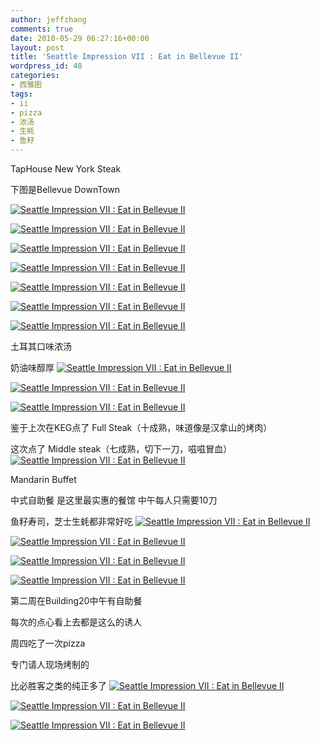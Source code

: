 ```yaml
---
author: jeffzhang
comments: true
date: 2010-05-29 06:27:16+00:00
layout: post
title: 'Seattle Impression VII : Eat in Bellevue II'
wordpress_id: 48
categories:
- 西雅图
tags:
- ii
- pizza
- 浓汤
- 生蚝
- 鱼籽
---
```


TapHouse New York Steak

下图是Bellevue DownTown

[![Seattle Impression VII : Eat in Bellevue II](http://simg.sinajs.cn/blog7style/images/common/sg_trans.gif)](http://photo.blog.sina.com.cn/showpic.html#blogid=57f943110100j1jl&url=http://static8.photo.sina.com.cn/orignal/57f94311g87b5bab8a9b7)

 [![Seattle Impression VII : Eat in Bellevue II](http://simg.sinajs.cn/blog7style/images/common/sg_trans.gif)](http://photo.blog.sina.com.cn/showpic.html#blogid=57f943110100j1jl&url=http://static7.photo.sina.com.cn/orignal/57f94311g87b5bac7d986)

 [![Seattle Impression VII : Eat in Bellevue II](http://simg.sinajs.cn/blog7style/images/common/sg_trans.gif)](http://photo.blog.sina.com.cn/showpic.html#blogid=57f943110100j1jl&url=http://static6.photo.sina.com.cn/orignal/57f94311g87b5baa95fa5)

 [![Seattle Impression VII : Eat in Bellevue II](http://simg.sinajs.cn/blog7style/images/common/sg_trans.gif)](http://photo.blog.sina.com.cn/showpic.html#blogid=57f943110100j1jl&url=http://static8.photo.sina.com.cn/orignal/57f94311g87b5bae66e27)

 [![Seattle Impression VII : Eat in Bellevue II](http://simg.sinajs.cn/blog7style/images/common/sg_trans.gif)](http://photo.blog.sina.com.cn/showpic.html#blogid=57f943110100j1jl&url=http://static15.photo.sina.com.cn/orignal/57f94311g87b5baf5a60e)

 [![Seattle Impression VII : Eat in Bellevue II](http://simg.sinajs.cn/blog7style/images/common/sg_trans.gif)](http://photo.blog.sina.com.cn/showpic.html#blogid=57f943110100j1jl&url=http://static6.photo.sina.com.cn/orignal/57f94311g87b5bb143b75)

 [![Seattle Impression VII : Eat in Bellevue II](http://simg.sinajs.cn/blog7style/images/common/sg_trans.gif)](http://photo.blog.sina.com.cn/showpic.html#blogid=57f943110100j1jl&url=http://static7.photo.sina.com.cn/orignal/57f94311g87b5bb236476)


土耳其口味浓汤

奶油味醇厚
 [![Seattle Impression VII : Eat in Bellevue II](http://simg.sinajs.cn/blog7style/images/common/sg_trans.gif)](http://photo.blog.sina.com.cn/showpic.html#blogid=57f943110100j1jl&url=http://static11.photo.sina.com.cn/orignal/57f94311g87b5bb41fe5a)

 [![Seattle Impression VII : Eat in Bellevue II](http://simg.sinajs.cn/blog7style/images/common/sg_trans.gif)](http://photo.blog.sina.com.cn/showpic.html#blogid=57f943110100j1jl&url=http://static5.photo.sina.com.cn/orignal/57f94311g87b5bb5130b4)

 [![Seattle Impression VII : Eat in Bellevue II](http://simg.sinajs.cn/blog7style/images/common/sg_trans.gif)](http://photo.blog.sina.com.cn/showpic.html#blogid=57f943110100j1jl&url=http://static14.photo.sina.com.cn/orignal/57f94311g87b5bb60738d)


鉴于上次在KEG点了 Full Steak（十成熟，味道像是汉拿山的烤肉）

这次点了 Middle steak（七成熟，切下一刀，嗞嗞冒血）
 [![Seattle Impression VII : Eat in Bellevue II](http://simg.sinajs.cn/blog7style/images/common/sg_trans.gif)](http://photo.blog.sina.com.cn/showpic.html#blogid=57f943110100j1jl&url=http://static8.photo.sina.com.cn/orignal/57f94311g87b5bb7f10b7)


Mandarin Buffet

中式自助餐 是这里最实惠的餐馆 中午每人只需要10刀

鱼籽寿司，芝士生蚝都非常好吃
 [![Seattle Impression VII : Eat in Bellevue II](http://simg.sinajs.cn/blog7style/images/common/sg_trans.gif)](http://photo.blog.sina.com.cn/showpic.html#blogid=57f943110100j1jl&url=http://static9.photo.sina.com.cn/orignal/57f94311g87b5ba10bf98)

 [![Seattle Impression VII : Eat in Bellevue II](http://simg.sinajs.cn/blog7style/images/common/sg_trans.gif)](http://photo.blog.sina.com.cn/showpic.html#blogid=57f943110100j1jl&url=http://static6.photo.sina.com.cn/orignal/57f94311g87b5ba2f4c05)

 [![Seattle Impression VII : Eat in Bellevue II](http://simg.sinajs.cn/blog7style/images/common/sg_trans.gif)](http://photo.blog.sina.com.cn/showpic.html#blogid=57f943110100j1jl&url=http://static3.photo.sina.com.cn/orignal/57f94311g87b5ba3e82c2)

 [![Seattle Impression VII : Eat in Bellevue II](http://simg.sinajs.cn/blog7style/images/common/sg_trans.gif)](http://photo.blog.sina.com.cn/showpic.html#blogid=57f943110100j1jl&url=http://static10.photo.sina.com.cn/orignal/57f94311g87b5b9f23f39)


第二周在Building20中午有自助餐

每次的点心看上去都是这么的诱人

周四吃了一次pizza

专门请人现场烤制的

比必胜客之类的纯正多了
 [![Seattle Impression VII : Eat in Bellevue II](http://simg.sinajs.cn/blog7style/images/common/sg_trans.gif)](http://photo.blog.sina.com.cn/showpic.html#blogid=57f943110100j1jl&url=http://static5.photo.sina.com.cn/orignal/57f94311g87b5ba5d1fd4)

 [![Seattle Impression VII : Eat in Bellevue II](http://simg.sinajs.cn/blog7style/images/common/sg_trans.gif)](http://photo.blog.sina.com.cn/showpic.html#blogid=57f943110100j1jl&url=http://static4.photo.sina.com.cn/orignal/57f94311g87b5ba7b9153)

 [![Seattle Impression VII : Eat in Bellevue II](http://simg.sinajs.cn/blog7style/images/common/sg_trans.gif)](http://photo.blog.sina.com.cn/showpic.html#blogid=57f943110100j1jl&url=http://static3.photo.sina.com.cn/orignal/57f94311g87b5ba8ae362)



